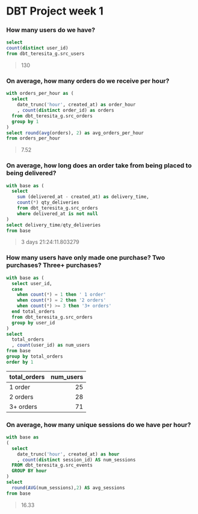 # DBT Project week 1

### How many users do we have?

``` sql
select 
count(distinct user_id)
from dbt_teresita_g.src_users
```
> 130

### On average, how many orders do we receive per hour?

```sql
with orders_per_hour as (
  select
    date_trunc('hour', created_at) as order_hour
    , count(distinct order_id) as orders
  from dbt_teresita_g.src_orders
  group by 1
)
select round(avg(orders), 2) as avg_orders_per_hour
from orders_per_hour
```
> 7.52

### On average, how long does an order take from being placed to being delivered?

```sql
with base as (
  select 
    sum (delivered_at - created_at) as delivery_time,
    count(*) qty_deliveries 
    from dbt_teresita_g.src_orders
    where delivered_at is not null
)
select delivery_time/qty_deliveries
from base
```
> 3 days 21:24:11.803279

### How many users have only made one purchase? Two purchases? Three+ purchases?

```sql
with base as (
  select user_id, 
  case 
    when count(*) = 1 then ' 1 order'
    when count(*) = 2 then '2 orders'
    when count(*) >= 3 then '3+ orders' 
  end total_orders
  from dbt_teresita_g.src_orders
  group by user_id
)
select 
  total_orders
  , count(user_id) as num_users
from base
group by total_orders
order by 1
```
| total_orders   |  num_users |
|----------------|-----------:|
| 1 order        | 25         |
| 2 orders       | 28         |
| 3+ orders      | 71         |

### On average, how many unique sessions do we have per hour?

```sql
with base as 
(
  select 
    date_trunc('hour', created_at) as hour
    , count(distinct session_id) AS num_sessions
  FROM dbt_teresita_g.src_events
  GROUP BY hour
)
select 
  round(AVG(num_sessions),2) AS avg_sessions
from base
```
> 16.33